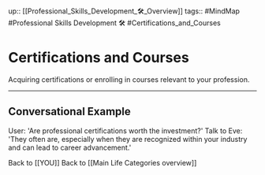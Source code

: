 up:: [[Professional_Skills_Development_🛠️_Overview]]
tags:: #MindMap #Professional Skills Development 🛠️ #Certifications_and_Courses

# Certifications and Courses

Acquiring certifications or enrolling in courses relevant to your profession.

---
## Conversational Example
User: 'Are professional certifications worth the investment?'
Talk to Eve: 'They often are, especially when they are recognized within your industry and can lead to career advancement.'

Back to [[YOU]]
Back to [[Main Life Categories overview]]
